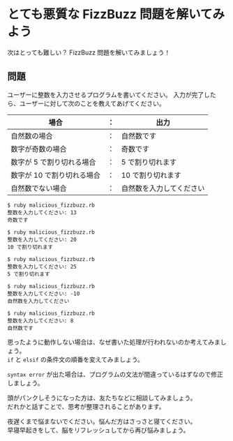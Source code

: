# とても悪質な FizzBuzz 問題を解いてみよう

次はとっても難しい？ FizzBuzz 問題を解いてみましょう！

## 問題

ユーザーに整数を入力させるプログラムを書いてください。
入力が完了したら、ユーザーに対して次のことを教えてあげてください。

|場合|：|出力|
|---|---|---|
|自然数の場合|：|自然数です|
|数字が奇数の場合|：| 奇数です|
|数字が  5 で割り切れる場合|：|5 で割り切れます|
|数字が 10 で割り切れる場合|：|10 で割り切れます|
|自然数でない場合|：|自然数を入力してください|

```
$ ruby malicious_fizzbuzz.rb
整数を入力してください: 13
奇数です

$ ruby malicious_fizzbuzz.rb
整数を入力してください: 20
10 で割り切れます

$ ruby malicious_fizzbuzz.rb
整数を入力してください: 25
5 で割り切れます

$ ruby malicious_fizzbuzz.rb
整数を入力してください: -10
自然数を入力してください

$ ruby malicious_fizzbuzz.rb
整数を入力してください: 8
自然数です
```

思ったように動作しない場合は、なぜ書いた処理が行われないのか考えてみましょう。  
`if` と `elsif` の条件文の順番を変えてみましょう。

`syntax error` が出た場合は、プログラムの文法が間違っているはずなので修正しましょう。  

頭がパンクしそうになった方は、友たちなどに相談してみましょう。  
だれかと話すことで、思考が整理されることがあります。

夜遅くまで悩まないでください。悩んだ方はさっさと寝てください。  
早寝早起きをして、脳をリフレッシュしてから再び悩みましょう。
